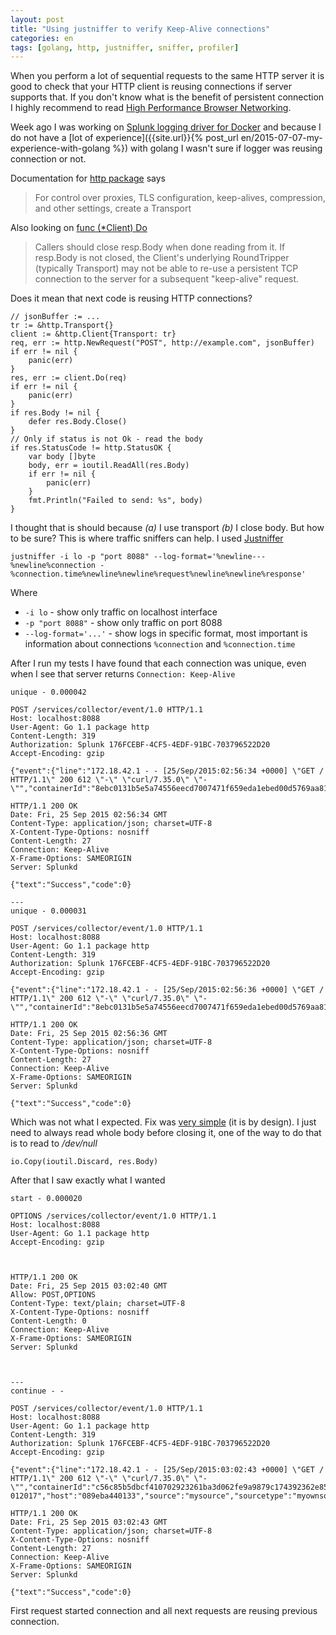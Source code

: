 ```yaml
---
layout: post
title: "Using justniffer to verify Keep-Alive connections"
categories: en
tags: [golang, http, justniffer, sniffer, profiler]
---
```


When you perform a lot of sequential requests to the same HTTP server it is good
to check that your HTTP client is reusing connections if server supports that.
If you don't know what is the benefit of persistent connection I highly
recommend to read [High Performance Browser Networking](http://shop.oreilly.com/product/0636920028048.do).

Week ago I was working on [Splunk logging driver for Docker](https://github.com/docker/docker/pull/16488)
and because I do not have a [lot of experience]({{site.url}}{% post_url en/2015-07-07-my-experience-with-golang %})
with golang I wasn't sure if logger was reusing connection or not.

Documentation for [http package](https://golang.org/pkg/net/http/) says

> For control over proxies, TLS configuration, keep-alives, compression,
> and other settings, create a Transport

Also looking on [func (*Client) Do](https://golang.org/pkg/net/http/#Client.Do)

> Callers should close resp.Body when done reading from it.
> If resp.Body is not closed, the Client's underlying RoundTripper
> (typically Transport) may not be able to re-use a persistent TCP connection
> to the server for a subsequent "keep-alive" request.

Does it mean that next code is reusing HTTP connections?

```golang
// jsonBuffer := ...
tr := &http.Transport{}
client := &http.Client{Transport: tr}
req, err := http.NewRequest("POST", http://example.com", jsonBuffer)
if err != nil {
    panic(err)
}
res, err := client.Do(req)
if err != nil {
    panic(err)
}
if res.Body != nil {
    defer res.Body.Close()
}
// Only if status is not Ok - read the body
if res.StatusCode != http.StatusOK {
    var body []byte
    body, err = ioutil.ReadAll(res.Body)
    if err != nil {
        panic(err)
    }
    fmt.Println("Failed to send: %s", body)
}
```

I thought that is should because *(a)* I use transport *(b)* I close body.
But how to be sure? This is where traffic sniffers can help. I used
[Justniffer](http://justniffer.sourceforge.net)

```
justniffer -i lo -p "port 8088" --log-format='%newline---%newline%connection - %connection.time%newline%newline%request%newline%newline%response'
```

Where

- `-i lo` - show only traffic on localhost interface
- `-p "port 8088"` - show only traffic on port 8088
- `--log-format='...'` - show logs in specific format, most important is
    information about connections `%connection` and `%connection.time`

After I run my tests I have found that each connection was unique, even when
I see that server returns `Connection: Keep-Alive`

```
unique - 0.000042

POST /services/collector/event/1.0 HTTP/1.1
Host: localhost:8088
User-Agent: Go 1.1 package http
Content-Length: 319
Authorization: Splunk 176FCEBF-4CF5-4EDF-91BC-703796522D20
Accept-Encoding: gzip

{"event":{"line":"172.18.42.1 - - [25/Sep/2015:02:56:34 +0000] \"GET / HTTP/1.1\" 200 612 \"-\" \"curl/7.35.0\" \"-\"","containerId":"8ebc0131b5e5a74556eecd7007471f659eda1ebed00d5769aa8116c31d92cc45","source":"stdout"},"time":"1443149794.239578","host":"089eba440133","source":"mysource","sourcetype":"myownsourcetype"}

HTTP/1.1 200 OK
Date: Fri, 25 Sep 2015 02:56:34 GMT
Content-Type: application/json; charset=UTF-8
X-Content-Type-Options: nosniff
Content-Length: 27
Connection: Keep-Alive
X-Frame-Options: SAMEORIGIN
Server: Splunkd

{"text":"Success","code":0}

---
unique - 0.000031

POST /services/collector/event/1.0 HTTP/1.1
Host: localhost:8088
User-Agent: Go 1.1 package http
Content-Length: 319
Authorization: Splunk 176FCEBF-4CF5-4EDF-91BC-703796522D20
Accept-Encoding: gzip

{"event":{"line":"172.18.42.1 - - [25/Sep/2015:02:56:36 +0000] \"GET / HTTP/1.1\" 200 612 \"-\" \"curl/7.35.0\" \"-\"","containerId":"8ebc0131b5e5a74556eecd7007471f659eda1ebed00d5769aa8116c31d92cc45","source":"stdout"},"time":"1443149796.872861","host":"089eba440133","source":"mysource","sourcetype":"myownsourcetype"}

HTTP/1.1 200 OK
Date: Fri, 25 Sep 2015 02:56:36 GMT
Content-Type: application/json; charset=UTF-8
X-Content-Type-Options: nosniff
Content-Length: 27
Connection: Keep-Alive
X-Frame-Options: SAMEORIGIN
Server: Splunkd

{"text":"Success","code":0}
```

Which was not what I expected. Fix was [very simple](https://github.com/golang/go/issues/5645)
(it is by design).
I just need to always read whole body before closing it, one of the way to do
that is to read to */dev/null*

```golang
io.Copy(ioutil.Discard, res.Body)
```

After that I saw exactly what I wanted

```
start - 0.000020

OPTIONS /services/collector/event/1.0 HTTP/1.1
Host: localhost:8088
User-Agent: Go 1.1 package http
Accept-Encoding: gzip



HTTP/1.1 200 OK
Date: Fri, 25 Sep 2015 03:02:40 GMT
Allow: POST,OPTIONS
Content-Type: text/plain; charset=UTF-8
X-Content-Type-Options: nosniff
Content-Length: 0
Connection: Keep-Alive
X-Frame-Options: SAMEORIGIN
Server: Splunkd



---
continue - -

POST /services/collector/event/1.0 HTTP/1.1
Host: localhost:8088
User-Agent: Go 1.1 package http
Content-Length: 319
Authorization: Splunk 176FCEBF-4CF5-4EDF-91BC-703796522D20
Accept-Encoding: gzip

{"event":{"line":"172.18.42.1 - - [25/Sep/2015:03:02:43 +0000] \"GET / HTTP/1.1\" 200 612 \"-\" \"curl/7.35.0\" \"-\"","containerId":"c56c85b5dbcf410702923261ba3d062fe9a9879c174392362e85467476b0591c","source":"stdout"},"time":"1443150163.
012017","host":"089eba440133","source":"mysource","sourcetype":"myownsourcetype"}

HTTP/1.1 200 OK
Date: Fri, 25 Sep 2015 03:02:43 GMT
Content-Type: application/json; charset=UTF-8
X-Content-Type-Options: nosniff
Content-Length: 27
Connection: Keep-Alive
X-Frame-Options: SAMEORIGIN
Server: Splunkd

{"text":"Success","code":0}
```

First request started connection and all next requests are reusing previous connection.
